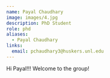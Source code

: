```yaml
---
name: Payal Chaudhary
image: images/4.jpg
description: PhD Student
role: phd
aliases:
  - Payal Chaudhary
links:
  email: pchaudhary3@huskers.unl.edu
---
```


Hi Payal!!! Welcome to the group!
